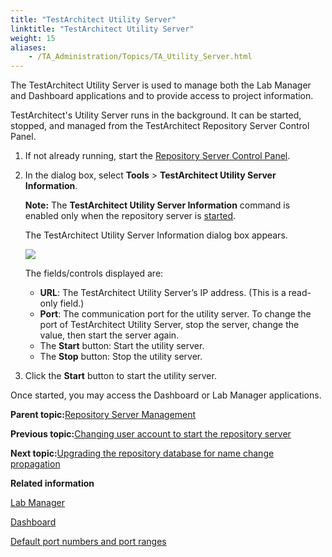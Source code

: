 ```yaml
--- 
title: "TestArchitect Utility Server"
linktitle: "TestArchitect Utility Server"
weight: 15
aliases: 
    - /TA_Administration/Topics/TA_Utility_Server.html
---
```


The TestArchitect Utility Server is used to manage both the Lab Manager and Dashboard applications and to provide access to project information.

TestArchitect's Utility Server runs in the background. It can be started, stopped, and managed from the TestArchitect Repository Server Control Panel.

1.  If not already running, start the [Repository Server Control Panel](Repo_server_management_launching.html).

2.  In the dialog box, select **Tools** \> **TestArchitect Utility Server Information**.

    **Note:** The **TestArchitect Utility Server Information** command is enabled only when the repository server is [started](Starting_repository_server.html).

    The TestArchitect Utility Server Information dialog box appears.

    ![](/images//Images/DB_2.png)

    The fields/controls displayed are:

    -   **URL**: The TestArchitect Utility Server’s IP address. \(This is a read-only field.\)
    -   **Port**: The communication port for the utility server. To change the port of TestArchitect Utility Server, stop the server, change the value, then start the server again.
    -   The **Start** button: Start the utility server.
    -   The **Stop** button: Stop the utility server.
3.  Click the **Start** button to start the utility server.


Once started, you may access the Dashboard or Lab Manager applications.

**Parent topic:**[Repository Server Management](/TA_Administration/Topics/Repo_server_management.html)

**Previous topic:**[Changing user account to start the repository server](/TA_Administration/Topics/adm_changing_OS_account.html)

**Next topic:**[Upgrading the repository database for name change propagation](/TA_Administration/Topics/Repo_database_upgrade.html)

**Related information**  


[Lab Manager](/TA_Help/Topics/Lab_manager.html)

[Dashboard](/TA_Help/Topics/Dashboard.html)

[Default port numbers and port ranges](/TA_Administration/Topics/adm_port_number_port_ranges.html)

